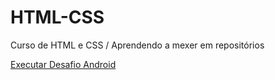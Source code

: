 # HTML-CSS
 
Curso de HTML e CSS / Aprendendo a mexer em repositórios

<a href="https://mur1l0k.github.io/HTML-CSS/Exercicios/Desafio%2010/android.html"> Executar Desafio Android </a>